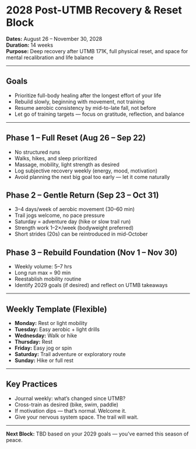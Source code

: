 # 2028 Post-UTMB Recovery & Reset Block

**Dates:** August 26 – November 30, 2028  
**Duration:** 14 weeks  
**Purpose:** Deep recovery after UTMB 171K, full physical reset, and space for mental recalibration and life balance

---

## Goals
- Prioritize full-body healing after the longest effort of your life
- Rebuild slowly, beginning with movement, not training
- Resume aerobic consistency by mid-to-late fall, not before
- Let go of training targets — focus on gratitude, reflection, and balance

---

## Phase 1 – Full Reset (Aug 26 – Sep 22)
- No structured runs
- Walks, hikes, and sleep prioritized
- Massage, mobility, light strength as desired
- Log subjective recovery weekly (energy, mood, motivation)
- Avoid planning the next big goal too early — let it come naturally

## Phase 2 – Gentle Return (Sep 23 – Oct 31)
- 3–4 days/week of aerobic movement (30–60 min)
- Trail jogs welcome, no pace pressure
- Saturday = adventure day (hike or slow trail run)
- Strength work 1–2×/week (bodyweight preferred)
- Short strides (20s) can be reintroduced in mid-October

## Phase 3 – Rebuild Foundation (Nov 1 – Nov 30)
- Weekly volume: 5–7 hrs
- Long run max = 90 min
- Reestablish mobility routine
- Identify 2029 goals (if desired) and reflect on UTMB takeaways

---

## Weekly Template (Flexible)
- **Monday:** Rest or light mobility
- **Tuesday:** Easy aerobic + light drills
- **Wednesday:** Walk or hike
- **Thursday:** Rest
- **Friday:** Easy jog or spin
- **Saturday:** Trail adventure or exploratory route
- **Sunday:** Hike or full rest

---

## Key Practices
- Journal weekly: what’s changed since UTMB?
- Cross-train as desired (bike, swim, paddle)
- If motivation dips — that’s normal. Welcome it.
- Give your nervous system space. The trail will wait.

---

**Next Block:** TBD based on your 2029 goals — you’ve earned this season of peace.
